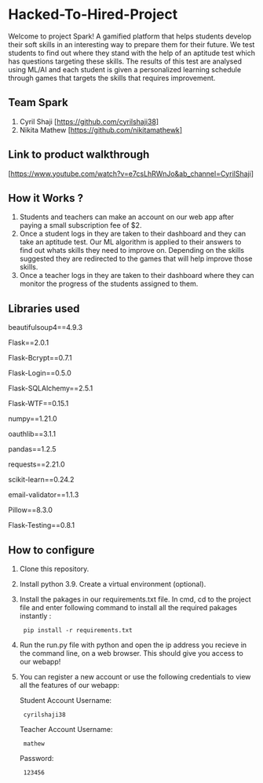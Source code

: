 # Hacked-To-Hired-Project
Welcome to project Spark! A gamified platform that helps students develop their soft skills in an interesting way to prepare them for their future. We test students to find out where they stand with the help of an aptitude test which has questions targeting these skills. The results of this test are analysed using ML/AI and each student is given a personalized learning schedule through games that targets the skills that requires improvement.

## Team Spark
1. Cyril Shaji [https://github.com/cyrilshaji38]
2. Nikita Mathew [https://github.com/nikitamathewk]

## Link to product walkthrough
[https://www.youtube.com/watch?v=e7csLhRWnJo&ab_channel=CyrilShaji]

## How it Works ?
1. Students and teachers can make an account on our web app after paying a small subscription fee of $2. 
2. Once a student logs in they are taken to their dashboard and they can take an aptitude test. Our ML algorithm is applied to their answers to find out whats skills they need to improve on. Depending on the skills suggested they are redirected to the games that will help improve those skills.
3. Once a teacher logs in they are taken to their dashboard where they can monitor the progress of the students assigned to them.

## Libraries used
beautifulsoup4==4.9.3

Flask==2.0.1

Flask-Bcrypt==0.7.1

Flask-Login==0.5.0

Flask-SQLAlchemy==2.5.1

Flask-WTF==0.15.1

numpy==1.21.0

oauthlib==3.1.1

pandas==1.2.5

requests==2.21.0

scikit-learn==0.24.2

email-validator==1.1.3

Pillow==8.3.0

Flask-Testing==0.8.1

## How to configure
1. Clone this repository.

2. Install python 3.9. 
Create a virtual environment (optional).

3. Install the pakages in our requirements.txt file. In cmd, cd to the project file and enter following command to install all the required pakages instantly : 

        pip install -r requirements.txt

4. Run the run.py file with python and open the ip address you recieve in the command line, on a web browser. This should give you access to our webapp!

5. You can register a new account or use the following credentials to view all the features of our webapp:

    Student Account Username:

        cyrilshaji38

    Teacher Account Username:

        mathew

    Password: 

        123456
